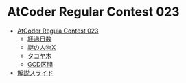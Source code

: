 AtCoder Regular Contest 023
===========================

- [AtCoder Regula Contest 023](http://arc023.contest.atcoder.jp/)
    - [経過日数](http://arc023.contest.atcoder.jp/tasks/arc023_1)
    - [謎の人物X](http://arc023.contest.atcoder.jp/tasks/arc023_2)
    - [タコヤ木](http://arc023.contest.atcoder.jp/tasks/arc023_3)
    - [GCD区間](http://arc023.contest.atcoder.jp/tasks/arc023_4)
- [解説スライド](http://www.slideshare.net/chokudai/arc023)
